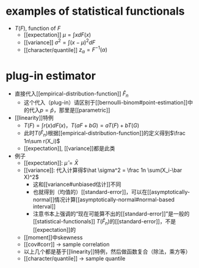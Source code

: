 # examples of statistical functionals
- $T(F)$, function of $F$
  - [[expectation]] $\mu =\int xdF(x)$
  - [[variance]] $\sigma^2=\int (x-\mu)^2 dF$
  - [[character/quantile]] $z_{\alpha}=F^{-1}(\alpha)$
# plug-in estimator
- 直接代入[[empirical-distribution-function]] $\hat F_n$
  - 这个代入（plug-in）请区别于[[bernoulli-binom#point-estimation]]中的代入$p=\hat p$，那里是[[parametric]]
- [[linearity]]特例
  - $T(F)=\int r(x)dF(x)$，$T(aF+bG)=aT(F)+bT(G)$
  - 此时$T(\hat F_n)$根据[[empirical-distribution-function]]的定义得到$\frac 1n\sum r(X_i)$
  - [[expectation]], [[variance]]都是此类
- 例子
  - [[expectation]]: $\hat \mu =\bar X$
  - [[variance]]: 代入计算得$\hat \sigma^2 = \frac 1n \sum(X_i-\bar X)^2$
    - 这和[[variance#unbiased估计]]不同
    - 也就得到（均值的）[[standard-error]]，可以在[[asymptotically-normal]]情况计算[[asymptotically-normal#normal-based interval]]
    - 注意书本上强调的“现在可能算不出的[[standard-error]]”是一般的[[statistical-functionals]] $T(\hat F_n)$的[[standard-error]]，不是[[expectation]]的
  - [[moment]]中skewness
  - [[cov#corr]] -> sample correlation
  - 以上几个都是基于[[linearity]]特例，然后做函数复合（除法，乘方等）
  - [[character/quantile]] -> sample quantile
